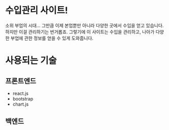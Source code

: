 # 수입관리 사이트!

소위 부업의 시대... 그만큼 이제 본업뿐만 아니라 다양한 곳에서 수입을 얻고 있습니다. 하지만 이걸 관리하기는 번거롭죠.
그렇기에 이 사이트는 수입을 관리하고, 나아가 다양한 부업에 관한 정보를 얻을 수 있게 도와줍니다.

# 사용되는 기술
## 프론트엔드
- react.js
- bootstrap
- chart.js

## 백엔드
